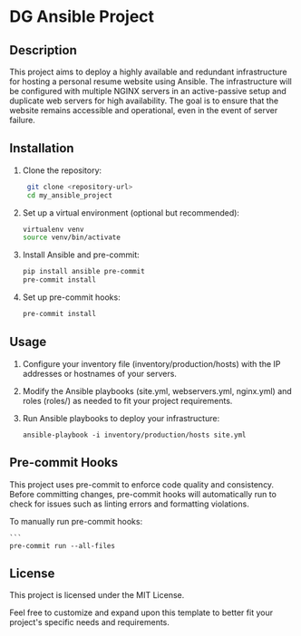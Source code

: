 # DG Ansible Project

## Description

This project aims to deploy a highly available and redundant infrastructure for hosting a personal resume website using Ansible. The infrastructure will be configured with multiple NGINX servers in an active-passive setup and duplicate web servers for high availability. The goal is to ensure that the website remains accessible and operational, even in the event of server failure.

## Installation

1. Clone the repository:

   ```bash
    git clone <repository-url>
    cd my_ansible_project

2. Set up a virtual environment (optional but recommended):

    ```bash
    virtualenv venv
    source venv/bin/activate

3. Install Ansible and pre-commit:

    ```bash
    pip install ansible pre-commit
    pre-commit install

4. Set up pre-commit hooks:
    ```bash
    pre-commit install

## Usage

1. Configure your inventory file (inventory/production/hosts) with the IP addresses or hostnames of your servers.

2. Modify the Ansible playbooks (site.yml, webservers.yml, nginx.yml) and roles (roles/) as needed to fit your project requirements.

3. Run Ansible playbooks to deploy your infrastructure:

    ```
    ansible-playbook -i inventory/production/hosts site.yml

## Pre-commit Hooks

This project uses pre-commit to enforce code quality and consistency. Before committing changes, pre-commit hooks will automatically run to check for issues such as linting errors and formatting violations.

To manually run pre-commit hooks:

    ```
    pre-commit run --all-files

## License

This project is licensed under the MIT License.

Feel free to customize and expand upon this template to better fit your project's specific needs and requirements.